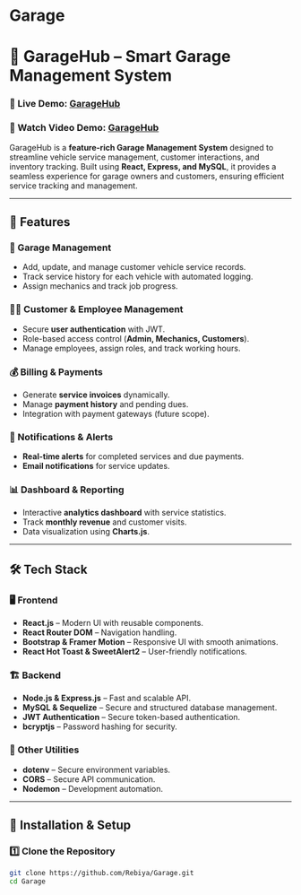 # Garage
# 🚗 GarageHub – Smart Garage Management System

### 🔗 Live Demo: [GarageHub](https://mygaragehub.onrender.com) 
### 🔗 Watch Video Demo: [GarageHub]([https://mygaragehub.onrender.com](https://youtu.be/odORMB_daIk?si=qE9dZpb2F7_yIfv6))  

GarageHub is a **feature-rich Garage Management System** designed to streamline vehicle service management, customer interactions, and inventory tracking. Built using **React, Express, and MySQL**, it provides a seamless experience for garage owners and customers, ensuring efficient service tracking and management.

---

## 📌 Features

### 🏢 Garage Management
- Add, update, and manage customer vehicle service records.
- Track service history for each vehicle with automated logging.
- Assign mechanics and track job progress.

### 👨‍🔧 Customer & Employee Management
- Secure **user authentication** with JWT.
- Role-based access control (**Admin, Mechanics, Customers**).
- Manage employees, assign roles, and track working hours.

### 💰 Billing & Payments
- Generate **service invoices** dynamically.
- Manage **payment history** and pending dues.
- Integration with payment gateways (future scope).

### 🔔 Notifications & Alerts
- **Real-time alerts** for completed services and due payments.
- **Email notifications** for service updates.

### 📊 Dashboard & Reporting
- Interactive **analytics dashboard** with service statistics.
- Track **monthly revenue** and customer visits.
- Data visualization using **Charts.js**.

---

## 🛠 Tech Stack

### 🖥️ Frontend
- **React.js** – Modern UI with reusable components.
- **React Router DOM** – Navigation handling.
- **Bootstrap & Framer Motion** – Responsive UI with smooth animations.
- **React Hot Toast & SweetAlert2** – User-friendly notifications.

### 🏗 Backend
- **Node.js & Express.js** – Fast and scalable API.
- **MySQL & Sequelize** – Secure and structured database management.
- **JWT Authentication** – Secure token-based authentication.
- **bcryptjs** – Password hashing for security.

### 🔧 Other Utilities
- **dotenv** – Secure environment variables.
- **CORS** – Secure API communication.
- **Nodemon** – Development automation.

---

## 🚀 Installation & Setup

### 1️⃣ Clone the Repository
```bash
git clone https://github.com/Rebiya/Garage.git
cd Garage

